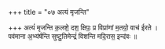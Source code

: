 +++
title = "०७ अत्यं मृजन्ति"

+++
अत्यं॑ मृजन्ति क॒लशे॒ दश॒ क्षिपः॒ प्र विप्रा॑णां म॒तयो॒ वाच॑ ईरते ।  
पव॑माना अ॒भ्य॑र्षन्ति सुष्टु॒तिमेन्द्रं॑ विशन्ति मदि॒रास॒ इन्द॑वः ॥
